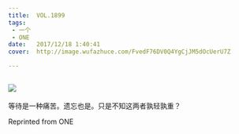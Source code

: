 ```yaml
---
title:	VOL.1899
tags:
 - 一个
 - ONE
date:	2017/12/18 1:40:41
cover:	http://image.wufazhuce.com/FvedF76DV0Q4YgCjJM5dOcUerU7Z

---
```

![](http://image.wufazhuce.com/FvedF76DV0Q4YgCjJM5dOcUerU7Z)
---

等待是一种痛苦。遗忘也是。只是不知这两者孰轻孰重？
 
Reprinted from ONE

